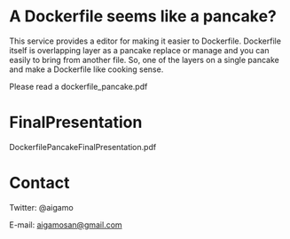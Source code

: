 # A Dockerfile seems like a pancake?

This service provides a editor for making it easier to Dockerfile.
Dockerfile itself is overlapping layer as a pancake replace or manage and you can easily to bring from another file.
So, one of the layers on a single pancake and make a Dockerfile like cooking sense.

Please read a dockerfile_pancake.pdf

# FinalPresentation
  DockerfilePancakeFinalPresentation.pdf

# Contact

Twitter: @aigamo

E-mail: aigamosan@gmail.com
